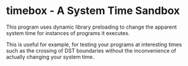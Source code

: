 timebox - A System Time Sandbox
===============================

This program uses dynamic library preloading to change the apparent system
time for instances of programs it executes.

This is useful for example, for testing your programs at interesting times
such as the crossing of DST boundaries without the inconvenience of actually
changing your system time.

